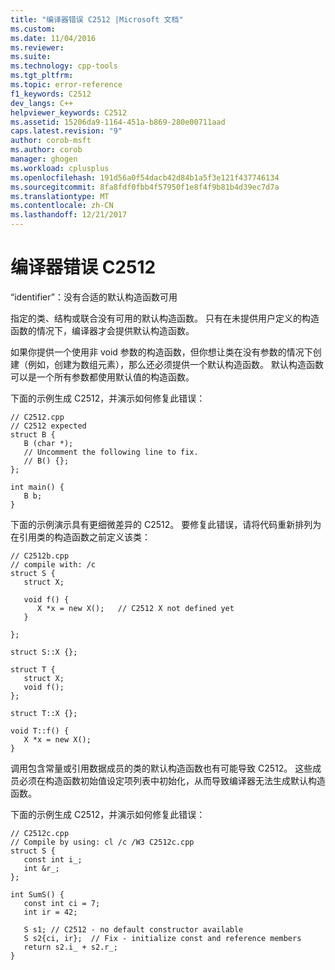```yaml
---
title: "编译器错误 C2512 |Microsoft 文档"
ms.custom: 
ms.date: 11/04/2016
ms.reviewer: 
ms.suite: 
ms.technology: cpp-tools
ms.tgt_pltfrm: 
ms.topic: error-reference
f1_keywords: C2512
dev_langs: C++
helpviewer_keywords: C2512
ms.assetid: 15206da9-1164-451a-b869-280e00711aad
caps.latest.revision: "9"
author: corob-msft
ms.author: corob
manager: ghogen
ms.workload: cplusplus
ms.openlocfilehash: 191d56a0f54dacb42d84b1a5f3e121f437746134
ms.sourcegitcommit: 8fa8fdf0fbb4f57950f1e8f4f9b81b4d39ec7d7a
ms.translationtype: MT
ms.contentlocale: zh-CN
ms.lasthandoff: 12/21/2017
---
```

# <a name="compiler-error-c2512"></a>编译器错误 C2512
“identifier”：没有合适的默认构造函数可用  
  
 指定的类、结构或联合没有可用的默认构造函数。 只有在未提供用户定义的构造函数的情况下，编译器才会提供默认构造函数。  
  
 如果你提供一个使用非 void 参数的构造函数，但你想让类在没有参数的情况下创建（例如，创建为数组元素），那么还必须提供一个默认构造函数。 默认构造函数可以是一个所有参数都使用默认值的构造函数。  
  
 下面的示例生成 C2512，并演示如何修复此错误：  
  
```  
// C2512.cpp  
// C2512 expected  
struct B {  
   B (char *);  
   // Uncomment the following line to fix.  
   // B() {};  
};  
  
int main() {  
   B b;   
}  
```  
  
 下面的示例演示具有更细微差异的 C2512。 要修复此错误，请将代码重新排列为在引用类的构造函数之前定义该类：  
  
```  
// C2512b.cpp  
// compile with: /c  
struct S {  
   struct X;  
  
   void f() {  
      X *x = new X();   // C2512 X not defined yet  
   }  
  
};  
  
struct S::X {};  
  
struct T {  
   struct X;  
   void f();  
};  
  
struct T::X {};  
  
void T::f() {  
   X *x = new X();  
}  
```  
  
 调用包含常量或引用数据成员的类的默认构造函数也有可能导致 C2512。 这些成员必须在构造函数初始值设定项列表中初始化，从而导致编译器无法生成默认构造函数。  
  
 下面的示例生成 C2512，并演示如何修复此错误：  
  
```  
// C2512c.cpp  
// Compile by using: cl /c /W3 C2512c.cpp  
struct S {  
   const int i_;  
   int &r_;   
};   
  
int SumS() {  
   const int ci = 7;  
   int ir = 42;  
  
   S s1; // C2512 - no default constructor available  
   S s2{ci, ir};  // Fix - initialize const and reference members   
   return s2.i_ + s2.r_;  
}  
```